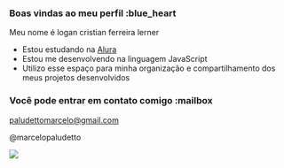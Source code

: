 ### Boas vindas ao meu perfil :blue_heart

Meu nome é logan cristian ferreira lerner

- Estou estudando na [Alura](https://www.alura.com.br)
- Estou me desenvolvendo na linguagem JavaScript
- Utilizo esse espaço para minha organização e compartilhamento dos meus projetos desenvolvidos

### Você pode entrar em contato comigo :mailbox

paludettomarcelo@gmail.com

@marcelopaludetto

![](https://media1.tenor.com/m/cRyDhzX-62sAAAAC/comemorando-s%C3%A3o-paulo-fc.gif)

